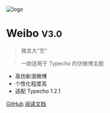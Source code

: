 ![logo](_media/icon.svg)

# Weibo <small>V3.0</small>

> 微言大“艺”

> 一款适用于 Typecho 的仿微博主题

- 高仿新浪微博
- 个性化程度高
- 适配 Typecho 1.2.1

[GitHub](https://github.com/PomeloOfficial/Weibo)
[阅读文档](#docsify)